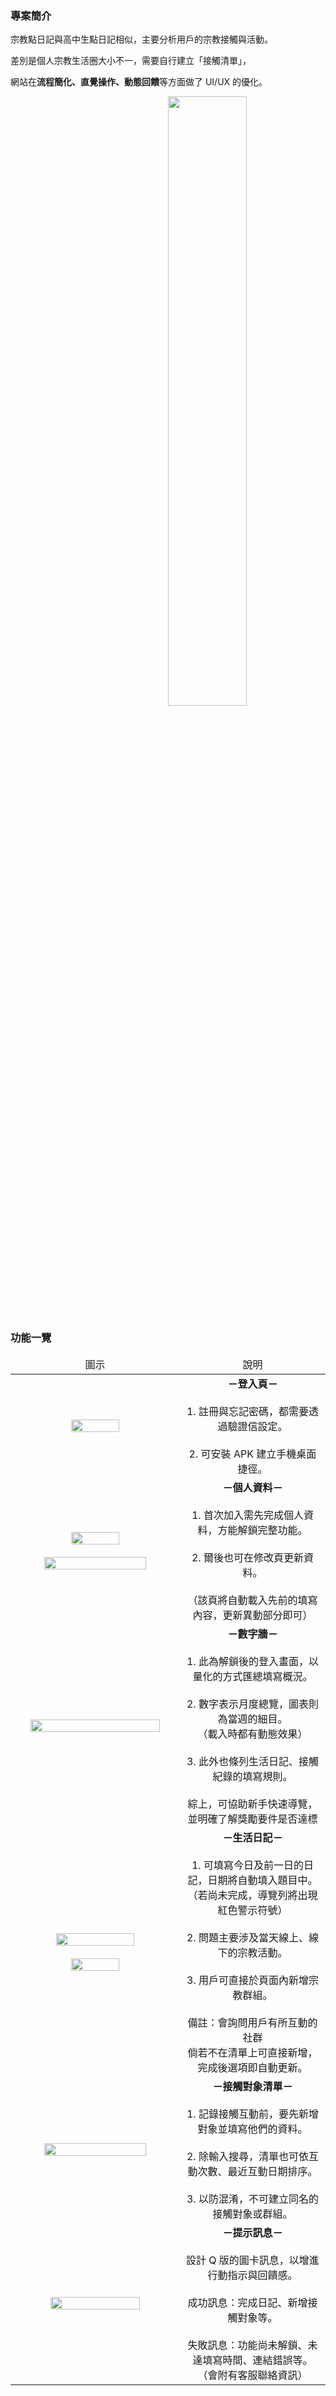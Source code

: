 ### 專案簡介

宗教點日記與高中生點日記相似，主要分析用戶的宗教接觸與活動。

差別是個人宗教生活圈大小不一，需要自行建立「接觸清單」，

網站在<b>流程簡化、直覺操作、動態回饋</b>等方面做了 UI/UX 的優化。


<p align="center">
    <img src="https://upload.cc/i1/2022/07/08/5QiPct.png" style="padding-left: 25%; width: 50%">
</p>

### 功能一覽

<table style="table-layout: fixed">
    <thead>
        <td align="center" width="550vmax"> 圖示 </td>
        <td align="center" width="450vmax"> 說明 </td>
    </thead>
    <tr>
        <td align="center"> <br><img src="https://upload.cc/i1/2022/07/09/ZMPA8H.png" width="55%"><br><br> </td>
        <td align="center"> <b>－登入頁－</b><br><br>1. 註冊與忘記密碼，都需要透過驗證信設定。<br><br>2. 可安裝 APK 建立手機桌面捷徑。 </td>
    </tr>
    <tr>
        <td align="center"> <br><img src="https://upload.cc/i1/2022/07/11/eO06kW.png" width="55%"><br><br><img src="https://upload.cc/i1/2022/07/11/FOmcwi.png" width="80%"><br><br> </td>
        <td align="center"> <b>－個人資料－</b><br><br>1. 首次加入需先完成個人資料，方能解鎖完整功能。<br><br>2. 爾後也可在修改頁更新資料。<br><br>（該頁將自動載入先前的填寫內容，更新異動部分即可） </td>
    </tr>
    <tr>
        <td align="center"> <br><img src="https://upload.cc/i1/2022/07/11/PwpCt6.png" width="90%"><br><br> </td>
        <td align="center"> <b>－數字牆－</b><br><br>1. 此為解鎖後的登入畫面，以量化的方式匯總填寫概況。<br><br>2. 數字表示月度總覽，圖表則為當週的細目。<br>（載入時都有動態效果）<br><br>3. 此外也條列生活日記、接觸紀錄的填寫規則。<br><br>綜上，可協助新手快速導覽，並明確了解獎勵要件是否達標 </td>
    </tr>
    <tr>
        <td align="center"> <br><img src="https://upload.cc/i1/2022/07/11/ysaK3V.png" width="70%"><br><br><img src="https://upload.cc/i1/2022/07/11/viTI67.png" width="55%"><br><br> </td>
        <td align="center"> <b>－生活日記－</b><br><br>1. 可填寫今日及前一日的日記，日期將自動填入題目中。<br>（若尚未完成，導覽列將出現紅色警示符號）<br><br>2. 問題主要涉及當天線上、線下的宗教活動。<br><br>3. 用戶可直接於頁面內新增宗教群組。<br><br>備註：會詢問用戶有所互動的社群<br>倘若不在清單上可直接新增，完成後選項即自動更新。 </td>
    </tr>
    <tr>
        <td align="center"> <br><img src="https://upload.cc/i1/2022/07/11/DZfICJ.png" width="80%"><br><br> </td>
        <td align="center"> <b>－接觸對象清單－</b><br><br>1. 記錄接觸互動前，要先新增對象並填寫他們的資料。<br><br>2. 除輸入搜尋，清單也可依互動次數、最近互動日期排序。<br><br>3. 以防混淆，不可建立同名的接觸對象或群組。 </td>
    </tr>
    <tr>
        <td align="center"> <br><img src="https://upload.cc/i1/2022/07/11/4ZYSPa.png" width="75%"><br><br> </td>
        <td align="center"> <b>－提示訊息－</b><br><br>設計 Q 版的圖卡訊息，以增進行動指示與回饋感。<br><br>成功訊息：完成日記、新增接觸對象等。<br><br>失敗訊息：功能尚未解鎖、未達填寫時間、連結錯誤等。<br>（會附有客服聯絡資訊） </td>
    </tr>
</table>
